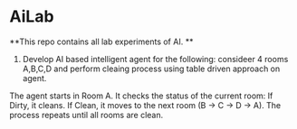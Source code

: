 # AiLab
**This repo contains all lab experiments of AI. **

1. Develop AI based intelligent agent for the following:
   consideer 4 rooms A,B,C,D and perform cleaing process using table driven approach on agent. 

The agent starts in Room A.
It checks the status of the current room:
If Dirty, it cleans.
If Clean, it moves to the next room (B → C → D → A).
The process repeats until all rooms are clean.
